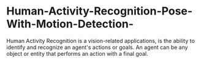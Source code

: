 # Human-Activity-Recognition-Pose-With-Motion-Detection-
Human Activity Recognition is a vision-related applications, is the ability to identify and recognize an agent's actions or goals. An agent can be any object or entity that performs an action with a final goal.
